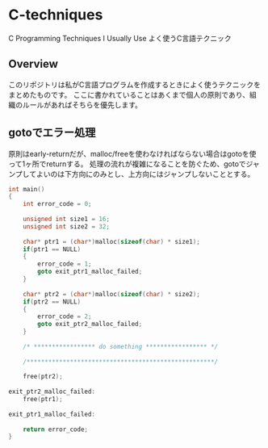 # C-techniques
C Programming Techniques I Usually Use
よく使うC言語テクニック

## Overview
このリポジトリは私がC言語プログラムを作成するときによく使うテクニックをまとめたものです。
ここに書かれていることはあくまで個人の原則であり、組織のルールがあればそちらを優先します。

## gotoでエラー処理
原則はearly-returnだが、malloc/freeを使わなければならない場合はgotoを使って1ヶ所でreturnする。
処理の流れが複雑になることを防ぐため、gotoでジャンプしてよいのは下方向にのみとし、上方向にはジャンプしないこととする。

```c
int main()
{
    int error_code = 0;
    
    unsigned int size1 = 16;
    unsigned int size2 = 32;
    
    char* ptr1 = (char*)malloc(sizeof(char) * size1);
    if(ptr1 == NULL)
    {
        error_code = 1;
        goto exit_ptr1_malloc_failed;
    }
    
    char* ptr2 = (char*)malloc(sizeof(char) * size2);
    if(ptr2 == NULL)
    {
        error_code = 2;
        goto exit_ptr2_malloc_failed;
    }
    
    /* ***************** do something ***************** */
    
    /****************************************************/
    
    free(ptr2);
    
exit_ptr2_malloc_failed:
    free(ptr1);
    
exit_ptr1_malloc_failed:
    
    return error_code;
}
```
